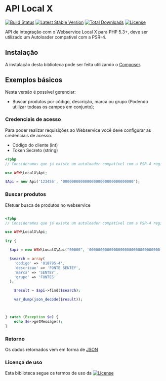# API Local X 

[![Build Status](https://travis-ci.org/whera/localx.svg?branch=master)](https://travis-ci.org/whera/localx)
[![Latest Stable Version](https://poser.pugx.org/wsw/localx/v/stable.svg)](https://packagist.org/packages/wsw/localx)
[![Total Downloads](https://poser.pugx.org/wsw/localx/downloads.svg)](https://packagist.org/packages/wsw/localx)
[![License](https://poser.pugx.org/wsw/localx/license.svg)](https://packagist.org/packages/wsw/localx)


API de integração com o Webservice Local X para PHP 5.3+, deve ser utilizado um Autoloader compatível com a PSR-4.

## Instalação

A instalação desta biblioteca pode ser feita utilizando o [Composer](https://packagist.org/packages/wsw/localx).

## Exemplos básicos

Nesta versão é possível gerenciar:

* Buscar produtos por código, descrição, marca ou grupo (Podendo utilizar todoas os campos em conjunto);


### Credenciais de acesso

Para poder realizar requisições ao Webservice você deve configurar as credenciais de acesso.
* Código do cliente (int) 
* Token Secreto (string) 

```php
<?php
// Consideramos que já existe um autoloader compatível com a PSR-4 registrado

use WSW\LocalX\Api;

$Api = new Api('123456', '00000000000000000000000000000000');


```


### Buscar produtos

Efetuar busca de produtos no webservice

```php

<?php
// Consideramos que já existe um autoloader compatível com a PSR-4 registrado

use WSW\LocalX\Api;

try {

  $api = new WSW\LocalX\Api("00000", '00000000000000000000000000000000');

  $search = array(
    'codigo' => '018795-4',
    'descricao' => 'FONTE SENTEY',
    'marca' => 'SENTEY',
    'grupo' => 'FONTES'
  );

	$result = $api->find($search);

	var_dump(json_decode($result));



} catch (Exception $e) {
	echo $e->getMessage();
}


```

### Retorno

Os dados retornados vem em forma de [JSON](http://json.org/)


### Licença de uso

Esta biblioteca segue os termos de uso da [![License](https://poser.pugx.org/wsw/localx/license.svg)](https://packagist.org/packages/wsw/localx)
